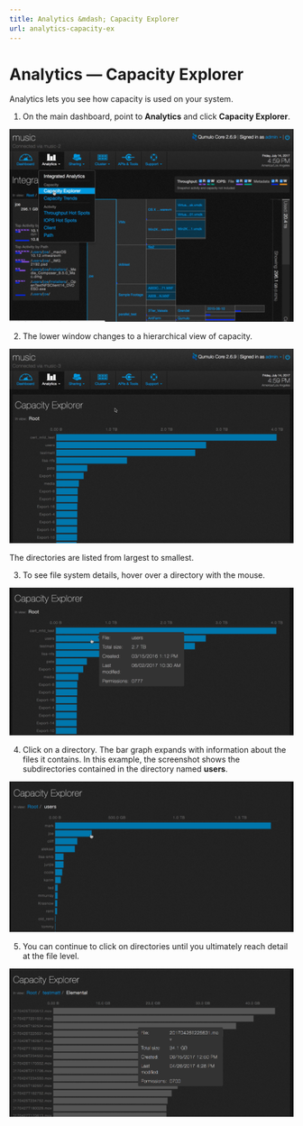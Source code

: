 ```yaml
---
title: Analytics &mdash; Capacity Explorer
url: analytics-capacity-ex
---
```

# Analytics &mdash; Capacity Explorer
Analytics lets you see how capacity is used on your system.

1. On the main dashboard, point to **Analytics** and click **Capacity Explorer**.

![Capacity Explorer Select](images/a-ce-main.png)

2. The lower window changes to a hierarchical view of capacity.

![Capacity Explorer Detail](images/a-ce-clicked.png)

The directories are listed from largest to smallest.

3. To see file system details, hover over a directory with the mouse.

![Capacity Explorer Directory Details](images/a-ce-directory-hover.png)

4. Click on a directory. The bar graph expands with information about the files it contains. In this example, the screenshot shows the subdirectories contained in the directory named **users**.

![Capacity Explorer Directory “/users” Details](images/a-ce-users-detail.png)

5. You can continue to click on directories until you ultimately reach detail at the file level.

![Capacity Explorer - File Detail](images/a-ce-file-detail.png)






